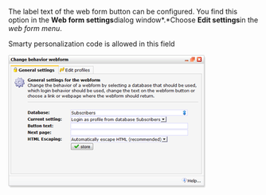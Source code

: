 The label text of the web form button can be configured. You find this
option in the **Web form settings**dialog window*.*Choose **Edit
settings**in the *web form menu*.

Smarty personalization code is allowed in this field

![Web form button text](../images/buttontext.png)
